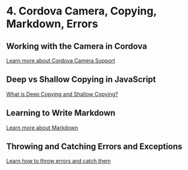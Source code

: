 # 4. Cordova Camera, Copying, Markdown, Errors

## Working with the Camera in Cordova

[Learn more about Cordova Camera Support](./cordova-camera.md)

## Deep vs Shallow Copying in JavaScript

[What is Deep Copying and Shallow Copying?](./deep-shallow.md)

## Learning to Write Markdown

[Learn more about Markdown](./markdown.md)

## Throwing and Catching Errors and Exceptions

[Learn how to throw errors and catch them](./throw-catch.md)


